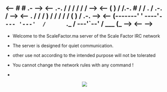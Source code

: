 
<--          # #                      .-                                  -->
<--          .-.    /      /         /  /          /           /          -->
<--         (  )   /      /.-.  #   /  /      .   /    .-.    /           -->
<--   .       /   /     /    ) /   /  /      /   /    (   )  /       .-.  -->
<--  (-------'   ' ----'`---- '---'  /      `._ /  ---'`--' / ___ __(___  -->
<--                                                                       -->
-
-  Welcome to the ScaleFactor.ma server of the Scale Factor IRC network

-  The server is designed for quiet communication.
-  other use not according to the intended purpose will not be tolerated
-  You cannot change the network rules with any command !
-  

<p align="center">
	<img  src="./res/7yy7yc2" />
</p>
